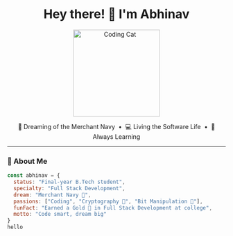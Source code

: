 <h1 align="center">Hey there! 👋 I'm Abhinav</h1>

<p align="center">
  <img src="https://media.giphy.com/media/L8K62iTDkzGX6/giphy.gif" width="200" alt="Coding Cat" />
</p>

<p align="center">
  🚢 Dreaming of the Merchant Navy &nbsp;&bull;&nbsp; 💻 Living the Software Life &nbsp;&bull;&nbsp; 🚀 Always Learning
</p>

---

### 🚀 About Me

```js
const abhinav = {
  status: "Final-year B.Tech student",
  specialty: "Full Stack Development",
  dream: "Merchant Navy 🌊",
  passions: ["Coding", "Cryptography 🔐", "Bit Manipulation 🤯"],
  funFact: "Earned a Gold 🥇 in Full Stack Development at college",
  motto: "Code smart, dream big"
}
hello
